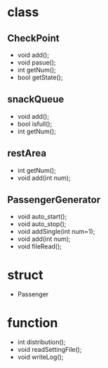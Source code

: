 # class

## CheckPoint
* void add();
* void pasue();
* int getNum();
* bool getState();

## snackQueue
* void add();
* bool isfull();
* int getNum();

## restArea
* int getNum();
* void add(int num);

## PassengerGenerator
* void auto_start();
* void auto_stop();
* void addSingle(int num=1);
* void add(int num);
* void fileRead();

# struct
* Passenger

# function
* int distribution();
* void readSettingFile();
* void writeLog();